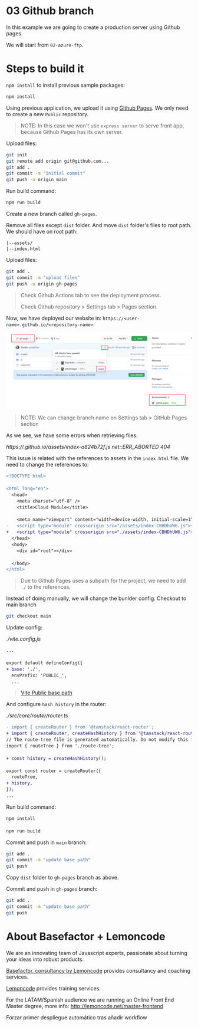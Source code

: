 # 03 Github branch

In this example we are going to create a production server using Github pages.

We will start from `02-azure-ftp`.

# Steps to build it

`npm install` to install previous sample packages:

```bash
npm install
```

Using previous application, we upload it using [Github Pages](https://pages.github.com/). We only need to create a new `Public` repository.

> NOTE: In this case we won't use `express server` to serve front app, because Github Pages has its own server.

Upload files:

```bash
git init
git remote add origin git@github.com...
git add .
git commit -m "initial commit"
git push -u origin main
```

Run build command:

```bash
npm run build
```

Create a new branch called `gh-pages`.

Remove all files except `dist` folder. And move `dist` folder's files to root path. We should have on root path:

```
|--assets/
|--index.html

```

Upload files:

```bash
git add .
git commit -m "upload files"
git push -u origin gh-pages
```

> Check Github Actions tab to see the deployment process.
>
> Check Github repository > Settings tab > Pages section.

Now, we have deployed our website in: `https://<user-name>.github.io/<repository-name>`:

![01-open-gh-pages-url](./readme-resources/01-open-gh-pages-url.png)

> NOTE: We can change branch name on Settings tab > GitHub Pages section

As we see, we have some errors when retrieving files:

_https://<user-name>.github.io/assets/index-a824b72f.js net::ERR_ABORTED 404_

This issue is related with the references to assets in the `index.html` file. We need to change the references to:

```diff
<!DOCTYPE html>

<html lang="en">
  <head>
    <meta charset="utf-8" />
    <title>Cloud Module</title>

    <meta name="viewport" content="width=device-width, initial-scale=1" />
-   <script type="module" crossorigin src="/assets/index-CBHDhUW6.js"></script>
+   <script type="module" crossorigin src="./assets/index-CBHDhUW6.js"></script>
  </head>
  <body>
    <div id="root"></div>

  </body>
</html>
```

> Due to Github Pages uses a subpath for the project, we need to add `./` to the references.

Instead of doing manually, we will change the bunlder config. Checkout to main branch

```bash
git checkout main

```

Update config:

_./vite.config.js_

```diff
...

export default defineConfig({
+ base: './',
  envPrefix: 'PUBLIC_',
  ...
```

> [Vite Public base path](https://vitejs.dev/guide/build.html#public-base-path)

And configure `hash history` in the router:

_./src/core/router/router.ts_

```diff
- import { createRouter } from '@tanstack/react-router';
+ import { createRouter, createHashHistory } from '@tanstack/react-router';
// The route-tree file is generated automatically. Do not modify this file manually.
import { routeTree } from './route-tree';

+ const history = createHashHistory();

export const router = createRouter({
  routeTree,
+ history,
});
...

```

Run build command:

```bash
npm install

npm run build

```

Commit and push in `main` branch:

```bash
git add .
git commit -m "update base path"
git push

```

Copy `dist` folder to `gh-pages` branch as above.

Commit and push in `gh-pages` branch:

```bash
git add .
git commit -m "update base path"
git push

```

# About Basefactor + Lemoncode

We are an innovating team of Javascript experts, passionate about turning your ideas into robust products.

[Basefactor, consultancy by Lemoncode](http://www.basefactor.com) provides consultancy and coaching services.

[Lemoncode](http://lemoncode.net/services/en/#en-home) provides training services.

For the LATAM/Spanish audience we are running an Online Front End Master degree, more info: http://lemoncode.net/master-frontend

Forzar primer despliegue automático tras añadir workflow

